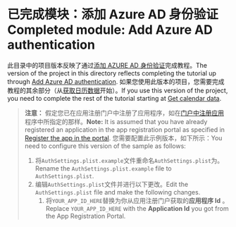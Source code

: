 # <a name="completed-module-add-azure-ad-authentication"></a><span data-ttu-id="37295-101">已完成模块：添加 Azure AD 身份验证</span><span class="sxs-lookup"><span data-stu-id="37295-101">Completed module: Add Azure AD authentication</span></span>

<span data-ttu-id="37295-102">此目录中的项目版本反映了通过[添加 AZURE AD 身份验证](https://docs.microsoft.com/graph/tutorials/ios-swift?tutorial-step=3)完成教程。</span><span class="sxs-lookup"><span data-stu-id="37295-102">The version of the project in this directory reflects completing the tutorial up through [Add Azure AD authentication](https://docs.microsoft.com/graph/tutorials/ios-swift?tutorial-step=3).</span></span> <span data-ttu-id="37295-103">如果您使用此版本的项目，您需要完成教程的其余部分（从[获取日历数据](https://docs.microsoft.com/graph/tutorials/ios-swift?tutorial-step=4)开始）。</span><span class="sxs-lookup"><span data-stu-id="37295-103">If you use this version of the project, you need to complete the rest of the tutorial starting at [Get calendar data](https://docs.microsoft.com/graph/tutorials/ios-swift?tutorial-step=4).</span></span>

> <span data-ttu-id="37295-104">**注意：** 假定您已在应用注册门户中注册了应用程序，如在[门户中注册应用](https://docs.microsoft.com/graph/tutorials/ios-swift?tutorial-step=2)程序中所指定的那样。</span><span class="sxs-lookup"><span data-stu-id="37295-104">**Note:** It is assumed that you have already registered an application in the app registration portal as specified in [Register the app in the portal](https://docs.microsoft.com/graph/tutorials/ios-swift?tutorial-step=2).</span></span> <span data-ttu-id="37295-105">您需要配置此示例版本，如下所示：</span><span class="sxs-lookup"><span data-stu-id="37295-105">You need to configure this version of the sample as follows:</span></span>
>
> 1. <span data-ttu-id="37295-106">将`AuthSettings.plist.example`文件重命名`AuthSettings.plist`为。</span><span class="sxs-lookup"><span data-stu-id="37295-106">Rename the `AuthSettings.plist.example` file to `AuthSettings.plist`.</span></span>
> 1. <span data-ttu-id="37295-107">编辑`AuthSettings.plist`文件并进行以下更改。</span><span class="sxs-lookup"><span data-stu-id="37295-107">Edit the `AuthSettings.plist` file and make the following changes.</span></span>
>     1. <span data-ttu-id="37295-108">将`YOUR_APP_ID_HERE`替换为你从应用注册门户获取的**应用程序 Id** 。</span><span class="sxs-lookup"><span data-stu-id="37295-108">Replace `YOUR_APP_ID_HERE` with the **Application Id** you got from the App Registration Portal.</span></span>
